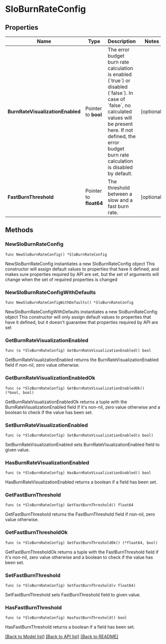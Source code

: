 # SloBurnRateConfig

## Properties

Name | Type | Description | Notes
------------ | ------------- | ------------- | -------------
**BurnRateVisualizationEnabled** | Pointer to **bool** | The error budget burn rate calculation is enabled (&#x60;true&#x60;) or disabled (&#x60;false&#x60;).   In case of &#x60;false&#x60;, no calculated values will be present here.   If not defined, the error budget burn rate calculation is disabled by default. | [optional] 
**FastBurnThreshold** | Pointer to **float64** | The threshold between a slow and a fast burn rate. | [optional] 

## Methods

### NewSloBurnRateConfig

`func NewSloBurnRateConfig() *SloBurnRateConfig`

NewSloBurnRateConfig instantiates a new SloBurnRateConfig object
This constructor will assign default values to properties that have it defined,
and makes sure properties required by API are set, but the set of arguments
will change when the set of required properties is changed

### NewSloBurnRateConfigWithDefaults

`func NewSloBurnRateConfigWithDefaults() *SloBurnRateConfig`

NewSloBurnRateConfigWithDefaults instantiates a new SloBurnRateConfig object
This constructor will only assign default values to properties that have it defined,
but it doesn't guarantee that properties required by API are set

### GetBurnRateVisualizationEnabled

`func (o *SloBurnRateConfig) GetBurnRateVisualizationEnabled() bool`

GetBurnRateVisualizationEnabled returns the BurnRateVisualizationEnabled field if non-nil, zero value otherwise.

### GetBurnRateVisualizationEnabledOk

`func (o *SloBurnRateConfig) GetBurnRateVisualizationEnabledOk() (*bool, bool)`

GetBurnRateVisualizationEnabledOk returns a tuple with the BurnRateVisualizationEnabled field if it's non-nil, zero value otherwise
and a boolean to check if the value has been set.

### SetBurnRateVisualizationEnabled

`func (o *SloBurnRateConfig) SetBurnRateVisualizationEnabled(v bool)`

SetBurnRateVisualizationEnabled sets BurnRateVisualizationEnabled field to given value.

### HasBurnRateVisualizationEnabled

`func (o *SloBurnRateConfig) HasBurnRateVisualizationEnabled() bool`

HasBurnRateVisualizationEnabled returns a boolean if a field has been set.

### GetFastBurnThreshold

`func (o *SloBurnRateConfig) GetFastBurnThreshold() float64`

GetFastBurnThreshold returns the FastBurnThreshold field if non-nil, zero value otherwise.

### GetFastBurnThresholdOk

`func (o *SloBurnRateConfig) GetFastBurnThresholdOk() (*float64, bool)`

GetFastBurnThresholdOk returns a tuple with the FastBurnThreshold field if it's non-nil, zero value otherwise
and a boolean to check if the value has been set.

### SetFastBurnThreshold

`func (o *SloBurnRateConfig) SetFastBurnThreshold(v float64)`

SetFastBurnThreshold sets FastBurnThreshold field to given value.

### HasFastBurnThreshold

`func (o *SloBurnRateConfig) HasFastBurnThreshold() bool`

HasFastBurnThreshold returns a boolean if a field has been set.


[[Back to Model list]](../README.md#documentation-for-models) [[Back to API list]](../README.md#documentation-for-api-endpoints) [[Back to README]](../README.md)



